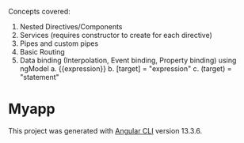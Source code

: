 Concepts covered:
1. Nested Directives/Components
2. Services (requires constructor to create for each directive)
3. Pipes and custom pipes
4. Basic Routing
5. Data binding (Interpolation, Event binding, Property binding) using ngModel 
   a. {{expression}} 
   b. [target] = "expression"
   c. (target) = "statement"

# Myapp

This project was generated with [Angular CLI](https://github.com/angular/angular-cli) version 13.3.6.
